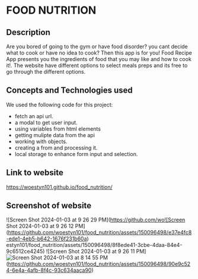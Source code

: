 # FOOD NUTRITION

## Description

Are you bored of going to the gym or have food disorder? you cant decide what to cook or have no idea to cook? Then this app is for you! Food Recipe App presents you the ingredients of food that you may like and how to cook it!. The website have different options to select meals preps and its free to go through the different options.

## Concepts and Technologies used

We used the following code for this project:

- fetch an api url.
- a modal to get user input.
- using variables from html elements
- getting mulipte data from the api
- working with objects.
- creating a from and processing it.
- local storage to enhance form input and selection.

## Link to website

https://woestyn101.github.io/food_nutrition/

## Screenshot of website

![Screen Shot 2024-01-03 at 9 26 29 PM](https://github.com/wo![Screen Shot 2024-01-03 at 9 26 12 PM](https://github.com/woestyn101/food_nutrition/assets/150096498/e37e4fc8-ede1-4eb5-b642-1676f231b60a)
estyn101/food_nutrition/assets/150096498/8f8ede41-3cbe-4daa-84e4-9c6512ce4245)
![Screen Shot 2024-01-03 at 9 26 11 PM]![Screen Shot 2024-01-03 at 8 14 55 PM](https://github.com/woestyn101/food_nutrition/assets/150096498/6cf3893c-d0b9-4607-a31a-6847f49fa51b)
(https://github.com/woestyn101/food_nutrition/assets/150096498/90e9c524-6e4a-4afb-8f4c-93c634aaca90)
